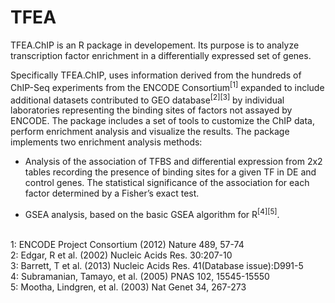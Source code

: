 # TFEA
TFEA.ChIP is an R package in developement. Its purpose is to analyze transcription factor enrichment in a differentially expressed set of genes.

Specifically TFEA.ChIP, uses information derived from the hundreds of ChIP-Seq experiments from the 
ENCODE Consortium<sup>[1]</sup>  expanded to include additional
datasets contributed to GEO database<sup>[2][3]</sup> by individual laboratories
representing the binding sites of factors not assayed by ENCODE. The package includes a set of tools
to customize the ChIP data, perform enrichment analysis and visualize the results. The package implements
two enrichment analysis methods:

* Analysis of the association of TFBS and differential expression from 2x2 tables recording the presence
of binding sites for a given TF in DE and control genes. The statistical significance of the association
for each factor determined by a Fisher’s exact test.

* GSEA analysis, based on the basic GSEA algorithm for R<sup>[4][5]</sup>.
<br>
1: ENCODE Project Consortium (2012) Nature 489, 57-74<br>
2: Edgar, R et al. (2002) Nucleic Acids Res. 30:207-10<br>
3: Barrett, T et al. (2013) Nucleic Acids Res. 41(Database issue):D991-5<br>
4: Subramanian, Tamayo, et al. (2005) PNAS 102, 15545-15550<br>
5: Mootha, Lindgren, et al. (2003) Nat Genet 34, 267-273<br>
